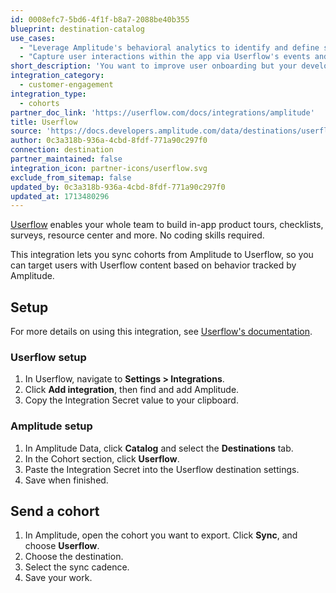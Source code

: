 ```yaml
---
id: 0008efc7-5bd6-4f1f-b8a7-2088be40b355
blueprint: destination-catalog
use_cases:
  - "Leverage Amplitude's behavioral analytics to identify and define specific user segments. You can send these cohorts to Userflow to create personalized in-app experiences."
  - "Capture user interactions within the app via Userflow's events and stream this data to Amplitude to enrich user behavior insights and improve analytics."
short_description: 'You want to improve user onboarding but your developers are busy. Userflow lets your team build  in-app product tours, checklists, trackers, and surveys, without code.'
integration_category:
  - customer-engagement
integration_type:
  - cohorts
partner_doc_link: 'https://userflow.com/docs/integrations/amplitude'
title: Userflow
source: 'https://docs.developers.amplitude.com/data/destinations/userflow'
author: 0c3a318b-936a-4cbd-8fdf-771a90c297f0
connection: destination
partner_maintained: false
integration_icon: partner-icons/userflow.svg
exclude_from_sitemap: false
updated_by: 0c3a318b-936a-4cbd-8fdf-771a90c297f0
updated_at: 1713480296
---
```


[Userflow](https://userflow.com/) enables your whole team to build in-app product tours, checklists, surveys, resource center and more. No coding skills required.

This integration lets you sync cohorts from Amplitude to Userflow, so you can target users with Userflow content based on behavior tracked by Amplitude.

## Setup

For more details on using this integration, see [Userflow's documentation](https://userflow.com/docs/integrations/amplitude).

### Userflow setup

1. In Userflow, navigate to **Settings > Integrations**.
2. Click **Add integration**, then find and add Amplitude.
3. Copy the Integration Secret value to your clipboard.

### Amplitude setup

1. In Amplitude Data, click **Catalog** and select the **Destinations** tab.
2. In the Cohort section, click **Userflow**.
3. Paste the Integration Secret into the Userflow destination settings.
4. Save when finished.

## Send a cohort

1. In Amplitude, open the cohort you want to export. Click **Sync**, and choose **Userflow**.
2. Choose the destination.
3. Select the sync cadence.
4. Save your work.
